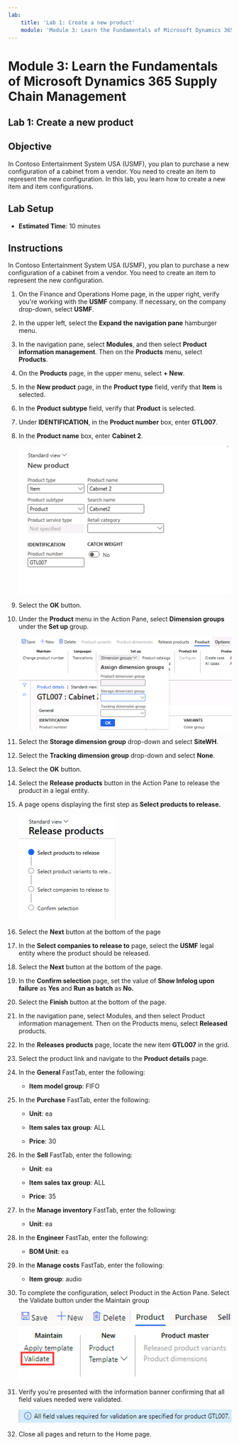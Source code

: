 ```yaml
---
lab:
    title: 'Lab 1: Create a new product'
    module: 'Module 3: Learn the Fundamentals of Microsoft Dynamics 365 Supply Chain Management'
---
```


# Module 3: Learn the Fundamentals of Microsoft Dynamics 365 Supply Chain Management

## Lab 1: Create a new product

## Objective

In Contoso Entertainment System USA (USMF), you plan to purchase a new configuration of a cabinet from a vendor. You need to create an item to represent the new configuration. In this lab, you learn how to create a new item and item configurations.

## Lab Setup

   - **Estimated Time**: 10 minutes

## Instructions

In Contoso Entertainment System USA (USMF), you plan to purchase a new configuration of a cabinet from a vendor. You need to create an item to represent the new configuration.

1.  On the Finance and Operations Home page, in the upper right, verify you're working with the **USMF** company. If necessary, on the company drop-down, select **USMF**.

2.  In the upper left, select the **Expand the navigation pane** hamburger menu.

3.  In the navigation pane, select **Modules**, and then select **Product information management**. Then on the **Products** menu, select **Products**.

4.  On the **Products** page, in the upper menu, select **+ New**.

5.  In the **New product** page, in the **Product type** field, verify that **Item** is selected.

6.  In the **Product subtype** field, verify that **Product** is selected.

7.  Under **IDENTIFICATION**, in the **Product number** box, enter **GTL007**.

8.  In the **Product name** box, enter **Cabinet 2**.

    ![Screenshot depicts the standard view of the new product creation page.](../media/03-learn-the-fundamentals-of-dynamics-365-supply-chain-management-07.png)

9.  Select the **OK** button.

10. Under the **Product** menu in the Action Pane, select **Dimension groups** under the **Set up** group.

    ![Screenshot depicts the set up option under the product menu where the different dimension group details can be added.](../media/03-learn-the-fundamentals-of-dynamics-365-supply-chain-management-08.png)

11. Select the **Storage dimension group** drop-down and select **SiteWH**.

12. Select the **Tracking dimension group** drop-down and select **None**.

13. Select the **OK** button.

14. Select the **Release products** button in the Action Pane to release the product in a legal entity.

15. A page opens displaying the first step as **Select products to release.**

    ![Screenshot depicts the standard view of the release products page.](../media/03-learn-the-fundamentals-of-dynamics-365-supply-chain-management-09.png)

16. Select the **Next** button at the bottom of the page

17. In the **Select companies to release to** page, select the **USMF** legal entity where the product should be released.

18. Select the **Next** button at the bottom of the page.

19. In the **Confirm selection** page, set the value of **Show Infolog upon failure** as **Yes** and **Run as batch** as **No.**

20. Select the **Finish** button at the bottom of the page.

21. In the navigation pane, select Modules, and then select Product information management. Then on the Products menu, select **Released** products.

22. In the **Releases** **products** page, locate the new item **GTL007** in the grid. 

23. Select the product link and navigate to the **Product details** page.

24. In the **General** FastTab, enter the following:

	- **Item model group**: FIFO

25. In the **Purchase** FastTab, enter the following:

	- **Unit**: ea

	- **Item sales tax group**: ALL

	- **Price**: 30

26. In the **Sell** FastTab, enter the following:

	- **Unit**: ea

	- **Item sales tax group**: ALL

	- **Price**: 35

27. In the **Manage inventory** FastTab, enter the following:

	- **Unit**: ea

28. In the **Engineer** FastTab, enter the following:

	- **BOM Unit**: ea

29. In the **Manage costs** FastTab, enter the following:

	- **Item group**: audio

30. To complete the configuration, select Product in the Action Pane. Select the Validate button under the Maintain group

    ![Screenshot depicts the Maintain group under the Product button in the action pane. The Validate button in the Maintain group is selected.](../media/03-learn-the-fundamentals-of-dynamics-365-supply-chain-management-10.png)

31. Verify you're presented with the information banner confirming that all field values needed were validated.

    ![Screenshot depicts information banner confirming that all field values needed were validated. ](../media/03-learn-the-fundamentals-of-dynamics-365-supply-chain-management-11.png)

32. Close all pages and return to the Home page.
